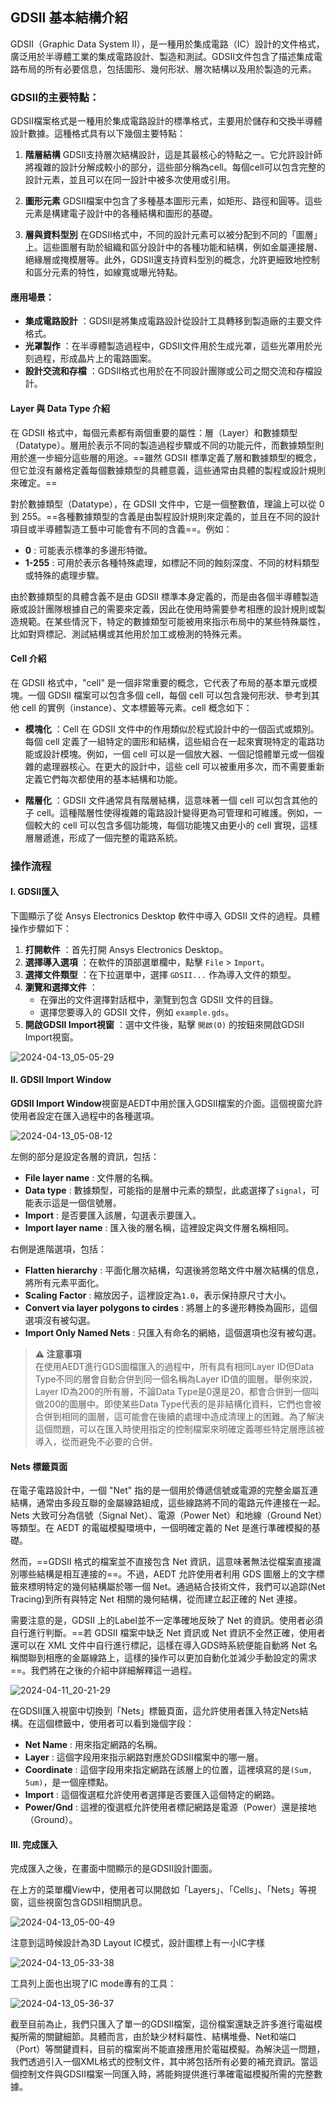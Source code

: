 GDSII 基本結構介紹
---

GDSII（Graphic Data System II），是一種用於集成電路（IC）設計的文件格式，廣泛用於半導體工業的集成電路設計、製造和測試。GDSII文件包含了描述集成電路布局的所有必要信息，包括圖形、幾何形狀、層次結構以及用於製造的元素。

### GDSII的主要特點： 
GDSII檔案格式是一種用於集成電路設計的標準格式，主要用於儲存和交換半導體設計數據。這種格式具有以下幾個主要特點：

1. **階層結構**
GDSII支持層次結構設計，這是其最核心的特點之一。它允許設計師將複雜的設計分解成較小的部分，這些部分稱為cell。每個cell可以包含完整的設計元素，並且可以在同一設計中被多次使用或引用。

2. **圖形元素**
GDSII檔案中包含了多種基本圖形元素，如矩形、路徑和圓等。這些元素是構建電子設計中的各種結構和圖形的基礎。

3. **層與資料型別**
在GDSII格式中，不同的設計元素可以被分配到不同的「圖層」上。這些圖層有助於組織和區分設計中的各種功能和結構，例如金屬連接層、絕緣層或掩模層等。此外，GDSII還支持資料型別的概念，允許更細致地控制和區分元素的特性，如線寬或曝光特點。

#### 應用場景： 
- **集成電路設計** ：GDSII是將集成電路設計從設計工具轉移到製造廠的主要文件格式。 
- **光罩製作** ：在半導體製造過程中，GDSII文件用於生成光罩，這些光罩用於光刻過程，形成晶片上的電路圖案。 
- **設計交流和存檔** ：GDSII格式也用於在不同設計團隊或公司之間交流和存檔設計。


#### Layer 與 Data Type 介紹
在 GDSII 格式中，每個元素都有兩個重要的屬性：層（Layer）和數據類型（Datatype）。層用於表示不同的製造過程步驟或不同的功能元件，而數據類型則用於進一步細分這些層的用途。==雖然 GDSII 標準定義了層和數據類型的概念，但它並沒有嚴格定義每個數據類型的具體意義，這些通常由具體的製程或設計規則來確定。==

對於數據類型（Datatype），在 GDSII 文件中，它是一個整數值，理論上可以從 0 到 255。==各種數據類型的含義是由製程設計規則來定義的，並且在不同的設計項目或半導體製造工藝中可能會有不同的含義==。例如： 
- **0** : 可能表示標準的多邊形特徵。 
- **1-255** : 可用於表示各種特殊處理，如標記不同的蝕刻深度、不同的材料類型或特殊的處理步驟。

由於數據類型的具體含義不是由 GDSII 標準本身定義的，而是由各個半導體製造廠或設計團隊根據自己的需要來定義，因此在使用時需要參考相應的設計規則或製造規範。在某些情況下，特定的數據類型可能被用來指示布局中的某些特殊屬性，比如對齊標記、測試結構或其他用於加工或檢測的特殊元素。

#### Cell 介紹
在 GDSII 格式中，"cell" 是一個非常重要的概念，它代表了布局的基本單元或模塊。一個 GDSII 檔案可以包含多個 cell，每個 cell 可以包含幾何形狀、參考到其他 cell 的實例（instance）、文本標籤等元素。cell 概念如下：
- **模塊化** ：Cell 在 GDSII 文件中的作用類似於程式設計中的一個函式或類別。每個 cell 定義了一組特定的圖形和結構，這些組合在一起來實現特定的電路功能或設計模塊。例如，一個 cell 可以是一個放大器、一個記憶體單元或一個複雜的處理器核心。在更大的設計中，這些 cell 可以被重用多次，而不需要重新定義它們每次都使用的基本結構和功能。

- **階層化** ：GDSII 文件通常具有階層結構，這意味著一個 cell 可以包含其他的子 cell。這種階層性使得複雜的電路設計變得更為可管理和可維護。例如，一個較大的 cell 可以包含多個功能塊，每個功能塊又由更小的 cell 實現，這樣層層遞進，形成了一個完整的電路系統。

### 操作流程

#### I. GDSII匯入
下圖顯示了從 Ansys Electronics Desktop 軟件中導入 GDSII 文件的過程。具體操作步驟如下： 
1. **打開軟件** ：首先打開 Ansys Electronics Desktop。 
2. **選擇導入選項** ：在軟件的頂部選單欄中，點擊 `File` > `Import`。 
3. **選擇文件類型** ：在下拉選單中，選擇 `GDSII...` 作為導入文件的類型。 
4. **瀏覽和選擇文件** ：
    - 在彈出的文件選擇對話框中，瀏覽到包含 GDSII 文件的目錄。 
    - 選擇您要導入的 GDSII 文件，例如 `example.gds`。 
5. **開啟GDSII Import視窗** ：選中文件後，點擊 `開啟(O)` 的按鈕來開啟GDSII Import視窗。

![2024-04-13_05-05-29](/assets/2024-04-13_05-05-29.png)

#### II. GDSII Import Window
**GDSII Import Window**視窗是AEDT中用於匯入GDSII檔案的介面。這個視窗允許使用者設定在匯入過程中的各種選項。

![2024-04-13_05-08-12](/assets/2024-04-13_05-08-12.png)

左側的部分是設定各層的資訊，包括： 
- **File layer name** : 文件層的名稱。 
- **Data type** : 數據類型，可能指的是層中元素的類型，此處選擇了`signal`，可能表示這是一個信號層。 
- **Import** : 是否要匯入該層，勾選表示要匯入。 
- **Import layer name** : 匯入後的層名稱，這裡設定與文件層名稱相同。

右側是進階選項，包括： 
- **Flatten hierarchy** : 平面化層次結構，勾選後將忽略文件中層次結構的信息，將所有元素平面化。 
- **Scaling Factor** : 縮放因子，這裡設定為`1.0`，表示保持原尺寸大小。 
- **Convert via layer polygons to cirdes** : 將層上的多邊形轉換為圓形，這個選項沒有被勾選。 
- **Import Only Named Nets** : 只匯入有命名的網絡，這個選項也沒有被勾選。

> **:warning: 注意事項**<br>在使用AEDT進行GDS圖檔匯入的過程中，所有具有相同Layer ID但Data Type不同的層會自動合併到同一個名稱為Layer ID值的圖層。舉例來說，Layer ID為200的所有層，不論Data Type是0還是20，都會合併到一個叫做200的圖層中。即使某些Data Type代表的是非結構化資料，它們也會被合併到相同的圖層，這可能會在後續的處理中造成清理上的困難。為了解決這個問題，可以在匯入時使用指定的控制檔案來明確定義哪些特定層應該被導入，從而避免不必要的合併。


#### Nets 標籤頁面
在電子電路設計中，一個 "Net" 指的是一個用於傳遞信號或電源的完整金屬互連結構，通常由多段互聯的金屬線路組成，這些線路將不同的電路元件連接在一起。Nets 大致可分為信號（Signal Net）、電源（Power Net）和地線（Ground Net）等類型。在 AEDT 的電磁模擬環境中，一個明確定義的 Net 是進行準確模擬的基礎。

然而，==GDSII 格式的檔案並不直接包含 Net 資訊，這意味著無法從檔案直接識別哪些結構是相互連接的==。不過，AEDT 允許使用者利用 GDS 圖層上的文字標籤來標明特定的幾何結構屬於哪一個 Net。通過結合技術文件，我們可以追踪(Net Tracing)到所有與特定 Net 相關的幾何結構，從而建立起正確的 Net 連接。

需要注意的是，GDSII 上的Label並不一定準確地反映了 Net 的資訊。使用者必須自行進行判斷。==若 GDSII 檔案中缺乏 Net 資訊或 Net 資訊不全然正確，使用者還可以在 XML 文件中自行進行標記，這樣在導入GDS時系統便能自動將 Net 名稱關聯到相應的金屬線路上，這樣的操作可以更加自動化並減少手動設定的需求==。我們將在之後的介紹中詳細解釋這一過程。

![2024-04-11_20-21-29](/assets/2024-04-11_20-21-29.png)

在GDSII匯入視窗中切換到「Nets」標籤頁面，這允許使用者匯入特定Nets結構。在這個標籤中，使用者可以看到幾個字段： 
- **Net Name** : 用來指定網路的名稱。 
- **Layer** : 這個字段用來指示網路對應於GDSII檔案中的哪一層。 
- **Coordinate** : 這個字段用來指定網路在該層上的位置，這裡填寫的是`(Sum, 5um)`，是一個座標點。 
- **Import** : 這個復選框允許使用者選擇是否要匯入這個特定的網路。 
- **Power/Gnd** : 這裡的復選框允許使用者標記網路是電源（Power）還是接地（Ground）。


#### III. 完成匯入
完成匯入之後，在畫面中間顯示的是GDSII設計圖面。

在上方的菜單欄View中，使用者可以開啟如「Layers」、「Cells」、「Nets」等視窗，這些視窗包含GDSII相關訊息。

![2024-04-13_05-00-49](/assets/2024-04-13_05-00-49.png)

注意到這時候設計為3D Layout IC模式，設計圖標上有一小IC字樣

![2024-04-13_05-33-38](/assets/2024-04-13_05-33-38.png)

工具列上面也出現了IC mode專有的工具：

![2024-04-13_05-36-37](/assets/2024-04-13_05-36-37.png)


截至目前為止，我們只匯入了單一的GDSII檔案，這份檔案還缺乏許多進行電磁模擬所需的關鍵細節。具體而言，由於缺少材料屬性、結構堆疊、Net和端口（Port）等關鍵資料，目前的檔案尚不能直接應用於電磁模擬。為解決這一問題，我們透過引入一個XML格式的控制文件，其中將包括所有必要的補充資訊。當這個控制文件與GDSII檔案一同匯入時，將能夠提供進行準確電磁模擬所需的完整數據。








